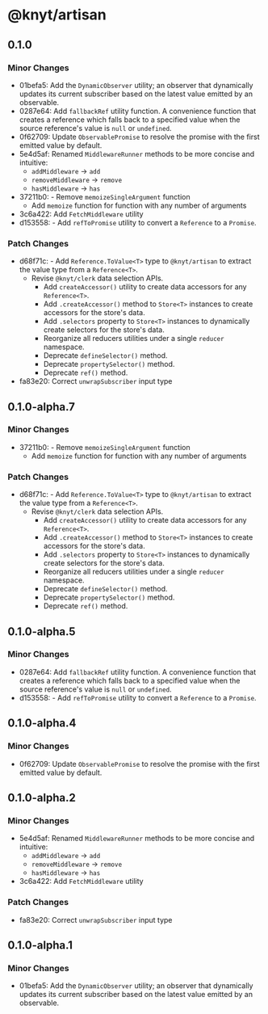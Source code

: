# @knyt/artisan

## 0.1.0

### Minor Changes

- 01befa5: Add the `DynamicObserver` utility; an observer that dynamically updates its current subscriber based on the latest value emitted by an observable.
- 0287e64: Add `fallbackRef` utility function. A convenience function that creates a reference which falls back to a specified value
  when the source reference's value is `null` or `undefined`.
- 0f62709: Update `ObservablePromise` to resolve the promise with the first emitted value by default.
- 5e4d5af: Renamed `MiddlewareRunner` methods to be more concise and intuitive:
  - `addMiddleware` -> `add`
  - `removeMiddleware` -> `remove`
  - `hasMiddleware` -> `has`
- 37211b0: - Remove `memoizeSingleArgument` function
  - Add `memoize` function for function with any number of arguments
- 3c6a422: Add `FetchMiddleware` utility
- d153558: - Add `refToPromise` utility to convert a `Reference` to a `Promise`.

### Patch Changes

- d68f71c: - Add `Reference.ToValue<T>` type to `@knyt/artisan` to extract the value type from a `Reference<T>`.
  - Revise `@knyt/clerk` data selection APIs.
    - Add `createAccessor()` utility to create data accessors for any `Reference<T>`.
    - Add `.createAccessor()` method to `Store<T>` instances to create accessors for the store's data.
    - Add `.selectors` property to `Store<T>` instances to dynamically create selectors for the store's data.
    - Reorganize all reducers utilities under a single `reducer` namespace.
    - Deprecate `defineSelector()` method.
    - Deprecate `propertySelector()` method.
    - Deprecate `ref()` method.
- fa83e20: Correct `unwrapSubscriber` input type

## 0.1.0-alpha.7

### Minor Changes

- 37211b0: - Remove `memoizeSingleArgument` function
  - Add `memoize` function for function with any number of arguments

### Patch Changes

- d68f71c: - Add `Reference.ToValue<T>` type to `@knyt/artisan` to extract the value type from a `Reference<T>`.
  - Revise `@knyt/clerk` data selection APIs.
    - Add `createAccessor()` utility to create data accessors for any `Reference<T>`.
    - Add `.createAccessor()` method to `Store<T>` instances to create accessors for the store's data.
    - Add `.selectors` property to `Store<T>` instances to dynamically create selectors for the store's data.
    - Reorganize all reducers utilities under a single `reducer` namespace.
    - Deprecate `defineSelector()` method.
    - Deprecate `propertySelector()` method.
    - Deprecate `ref()` method.

## 0.1.0-alpha.5

### Minor Changes

- 0287e64: Add `fallbackRef` utility function. A convenience function that creates a reference which falls back to a specified value
  when the source reference's value is `null` or `undefined`.
- d153558: - Add `refToPromise` utility to convert a `Reference` to a `Promise`.

## 0.1.0-alpha.4

### Minor Changes

- 0f62709: Update `ObservablePromise` to resolve the promise with the first emitted value by default.

## 0.1.0-alpha.2

### Minor Changes

- 5e4d5af: Renamed `MiddlewareRunner` methods to be more concise and intuitive:
  - `addMiddleware` -> `add`
  - `removeMiddleware` -> `remove`
  - `hasMiddleware` -> `has`
- 3c6a422: Add `FetchMiddleware` utility

### Patch Changes

- fa83e20: Correct `unwrapSubscriber` input type

## 0.1.0-alpha.1

### Minor Changes

- 01befa5: Add the `DynamicObserver` utility; an observer that dynamically updates its current subscriber based on the latest value emitted by an observable.
